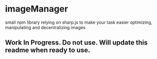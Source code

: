 # imageManager
small npm library relying on sharp.js to make your task easier optimizing, manipulating and decentralizing images

## Work In Progress. Do not use. Will update this readme when ready to use.
